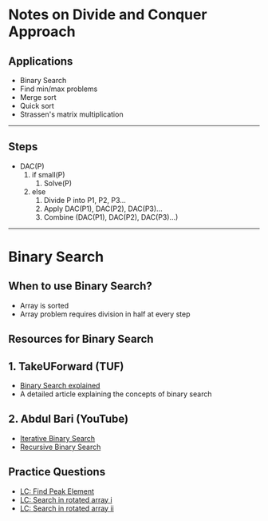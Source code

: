 # Notes on Divide and Conquer Approach
## Applications
- Binary Search
- Find min/max problems
- Merge sort
- Quick sort
- Strassen's matrix multiplication

---

## Steps

- DAC(P)
   1. if small(P)
      1. Solve(P)
   2. else
      1. Divide P into P1, P2, P3...
      2. Apply DAC(P1), DAC(P2), DAC(P3)...
      3. Combine (DAC(P1), DAC(P2), DAC(P3)...)

---
# Binary Search

## When to use Binary Search?

- Array is sorted
- Array problem requires division in half at every step

## Resources for Binary Search

## 1. TakeUForward (TUF)
- [Binary Search explained](https://takeuforward.org/data-structure/binary-search-explained/)  
- A detailed article explaining the concepts of binary search

## 2. Abdul Bari (YouTube)
- [Iterative Binary Search](https://youtu.be/C2apEw9pgtw?si=TsYxyG3druzepIws)  
- [Recursive Binary Search](https://youtu.be/uEUXGcc2VXM?si=tZoKSV2PuOACHIAJ)  

## Practice Questions
- [LC: Find Peak Element](https://leetcode.com/problems/find-peak-element/)
- [LC: Search in rotated array i](https://leetcode.com/problems/search-in-rotated-sorted-array/)
- [LC: Search in rotated array ii](https://leetcode.com/problems/search-in-rotated-sorted-array-ii/)
